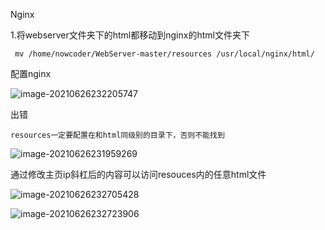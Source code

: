 Nginx

1.将webserver文件夹下的html都移动到nginx的html文件夹下

```
 mv /home/nowcoder/WebServer-master/resources /usr/local/nginx/html/
```

配置nginx

![image-20210626232205747](C:\Users\Echo\AppData\Roaming\Typora\typora-user-images\image-20210626232205747.png)

出错

```
resources一定要配置在和html同级别的目录下，否则不能找到
```

![image-20210626231959269](C:\Users\Echo\AppData\Roaming\Typora\typora-user-images\image-20210626231959269.png)

通过修改主页ip斜杠后的内容可以访问resouces内的任意html文件

![image-20210626232705428](C:\Users\Echo\AppData\Roaming\Typora\typora-user-images\image-20210626232705428.png)

![image-20210626232723906](C:\Users\Echo\AppData\Roaming\Typora\typora-user-images\image-20210626232723906.png)

